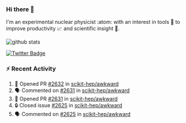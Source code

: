 ### Hi there 👋 

I'm an experimental nuclear physicist :atom: with an interest in tools :wrench: to improve productivity :chart_with_upwards_trend: and scientific insight :telescope:.

![github stats](https://github-readme-stats.vercel.app/api?username=agoose77&show_icons=true&hide_rank=true&hide_title=true&bg_color=30,e76445,904e95&text_color=efe3ec&icon_color=efe3ec)
<!--
**agoose77/agoose77** is a ✨ _special_ ✨ repository because its `README.md` (this file) appears on your GitHub profile.

Here are some ideas to get you started:

- 🔭 I’m currently working on ...
- 🌱 I’m currently learning ...
- 👯 I’m looking to collaborate on ...
- 🤔 I’m looking for help with ...
- 💬 Ask me about ...
- 📫 How to reach me: ...
- 😄 Pronouns: ...
- ⚡ Fun fact: ...
-->

[![Twitter Badge](https://img.shields.io/twitter/follow/agoose77?style=flat-square&logo=Twitter&logoColor=white&color=cornflowerblue)](https://twitter.com/agoose77)

### :zap: Recent Activity

<!--START_SECTION:activity-->
1. 💪 Opened PR [#2632](https://github.com/scikit-hep/awkward/pull/2632) in [scikit-hep/awkward](https://github.com/scikit-hep/awkward)
2. 🗣 Commented on [#2631](https://github.com/scikit-hep/awkward/pull/2631#issuecomment-1672202270) in [scikit-hep/awkward](https://github.com/scikit-hep/awkward)
3. 💪 Opened PR [#2631](https://github.com/scikit-hep/awkward/pull/2631) in [scikit-hep/awkward](https://github.com/scikit-hep/awkward)
4. 🔒 Closed issue [#2625](https://github.com/scikit-hep/awkward/issues/2625) in [scikit-hep/awkward](https://github.com/scikit-hep/awkward)
5. 🗣 Commented on [#2625](https://github.com/scikit-hep/awkward/issues/2625#issuecomment-1672198050) in [scikit-hep/awkward](https://github.com/scikit-hep/awkward)
<!--END_SECTION:activity-->
